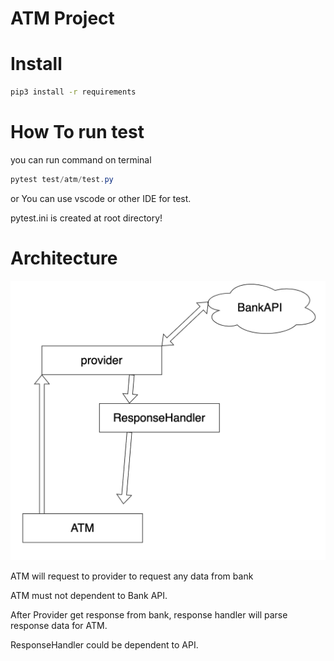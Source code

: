 # ATM Project

# Install

```bash
pip3 install -r requirements
```

# How To run test

you can run command on terminal

```powershell
pytest test/atm/test.py
```

or You can use vscode or other IDE for test.

pytest.ini is created at root directory!

# Architecture

![architecture.png](architecture.png)

ATM will request to provider to request any data from bank

ATM must not dependent to Bank API.

After Provider get response from bank, response handler will parse response data for ATM.

ResponseHandler could be dependent to API.